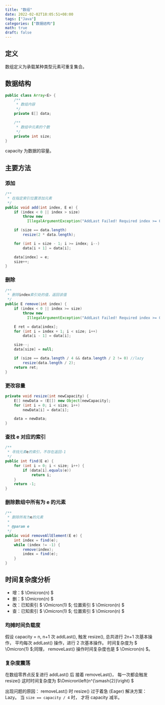 ```yaml
---
title: "数组"
date: 2022-02-02T18:05:51+08:00
tags: ["Java"]
categories: ["数据结构"]
math: true
draft: false
---
```


## 定义

数组定义为承载某种类型元素可重复集合。

## 数据结构

```java
public class Array<E> {
    /**
     * 数组内容
     */
    private E[] data;

    /**
     * 数组中元素的个数
     */
    private int size;
}
```

capacity 为数据的容量。

## 主要方法

### 添加

```java
/**
 * 在指定索引位置添加元素
 */
public void add(int index, E e) {
    if (index < 0 || index > size)
        throw new 
          IllegalArgumentException("AddLast Failed! Required index >= 0 || index <= size");

    if (size == data.length)
        resize(2 * data.length);

    for (int i = size - 1; i >= index; i--)
        data[i + 1] = data[i];

    data[index] = e;
    size++;
}
```

### 删除

```java
/**
 * 删除index索引处的值，返回该值
 */
public E remove(int index) {
    if (index < 0 || index >= size)
        throw new 
          IllegalArgumentException("AddLast Failed! Required index >= 0 || index < size");

    E ret = data[index];
    for (int i = index + 1; i < size; i++)
        data[i - 1] = data[i];

    size--;
    data[size] = null;

    if (size == data.length / 4 && data.length / 2 != 0) //lazy
        resize(data.length / 2);
    return ret;
}
```

### 更改容量

```java
private void resize(int newCapacity) {
    E[] newData = (E[]) new Object[newCapacity];
    for (int i = 0; i < size; i++)
        newData[i] = data[i];

    data = newData;
}
```

### 查找 e 对应的索引

```java
/**
 * 寻找元素e的索引，不存在返回-1
 */
public int find(E e) {
    for (int i = 0; i < size; i++) {
        if (data[i].equals(e))
            return i;
    }
    return -1;
}
```

### 删除数组中所有为 e 的元素

```Java
/**
 * 删除所有为e的元素
 *
 * @param e
 */
public void removeAllElement(E e) {
    int index = find(e);
    while (index != -1) {
        remove(index);
        index = find(e);
    }
}
```

## 时间复杂度分析

- 增：$ \Omicron(n) $
- 删：$ \Omicron(n) $
- 改：已知索引 $ \Omicron(1) $; 位置索引 $ \Omicron(n) $
- 查：已知索引 $ \Omicron(1) $; 位置索引 $ \Omicron(n) $

### 均摊时间负载度

假设 capacity = n, n+1 次 addLast(), 触发 resize(), 总共进行 2n+1 次基本操作，
平均每次 addLast() 操作，进行 2 次基本操作。 时间复杂度为 $ \Omicron(1) $;同理，
removeLast() 操作时间复杂度也是 $ \Omicron(n) $。

### 复杂度震荡

在数组零界点反复进行 addLast() 后 接着 removeLast()， 每一次都会触发 resize()
这时时间复杂度为 $\Omicron\left(n^{\smash{2}}\right) $

出现问题的原因： removeLast() 时 resize() 过于着急 (Eager) 解决方案： Lazy。 当
`size == capacity / 4` 时， 才将 capacity 减半。
